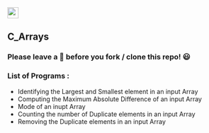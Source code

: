 <img src="https://img.shields.io/badge/C-000000?style=flat&logo=C&logoColor=white" height="25">

## C_Arrays

### Please leave a 🌟 before you fork / clone this repo! 😃

### List of Programs :
* Identifying the Largest and Smallest element in an input Array
* Computing the Maximum Absolute Difference of an input Array
* Mode of an inupt Array
* Counting the number of Duplicate elements in an input Array
* Removing the Duplicate elements in an input Array
